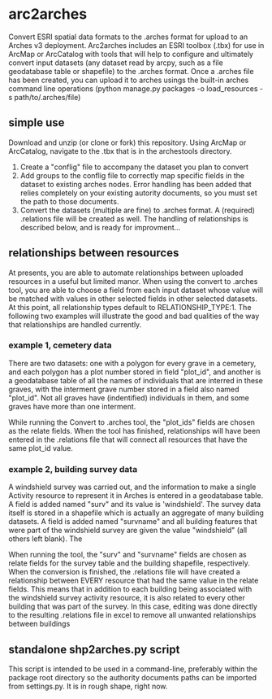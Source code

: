 # arc2arches
Convert ESRI spatial data formats to the .arches format for upload to an Arches v3 deployment. Arc2arches includes an ESRI toolbox (.tbx) for use in ArcMap or ArcCatalog with tools that will help to configure and ultimately convert input datasets (any dataset read by arcpy, such as a file geodatabase table or shapefile) to the .arches format.  Once a .arches file has been created, you can upload it to arches usings the built-in arches command line operations (python manage.py packages -o load_resources -s path/to/.arches/file)

## simple use
Download and unzip (or clone or fork) this repository.  Using ArcMap or ArcCatalog, navigate to the .tbx that is in the archestools directory.

1. Create a "conflig" file to accompany the dataset you plan to convert
2. Add groups to the conflig file to correctly map specific fields in the dataset to existing arches nodes.  Error handling has been added that relies completely on your existing autority documents, so you must set the path to those documents.
3. Convert the datasets (multiple are fine) to .arches format. A (required) .relations file will be created as well.  The handling of relationships is described below, and is ready for improvment...

## relationships between resources
At presents, you are able to automate relationships between uploaded resources in a useful but limited manor. When using the convert to .arches tool, you are able to choose a field from each input dataset whose value will be matched with values in other selected fields in other selected datasets.  At this point, all relationship types default to RELATIONSHIP_TYPE:1.  The following two examples will illustrate the good and bad qualities of the way that relationships are handled currently.

### example 1, cemetery data
There are two datasets: one with a polygon for every grave in a cemetery, and each polygon has a plot number stored in field "plot_id", and another is a geodatabase table of all the names of individuals that are interred in these graves, with the interment grave number stored in a field also named "plot_id".  Not all graves have (indentified) individuals in them, and some graves have more than one interment.

While running the Convert to .arches tool, the "plot_ids" fields are chosen as the relate fields.  When the tool has finished, relationships will have been entered in the .relations file that will connect all resources that have the same plot_id value.

### example 2, building survey data
A windshield survey was carried out, and the information to make a single Activity resource to represent it in Arches is entered in a geodatabase table.  A field is added named "surv" and its value is 'windshield'.  The survey data itself is stored in a shapefile which is actually an aggregate of many building datasets. A field is added named "survname" and all building features that were part of the windshield survey are given the value "windshield" (all others left blank).  The 

When running the tool, the "surv" and "survname" fields are chosen as relate fields for the survey table and the building shapefile, respectively.  When the conversion is finished, the .relations file will have created a relationship between EVERY resource that had the same value in the relate fields.  This means that in addition to each building being associated with the windshield survey activity resource, it is also related to every other building that was part of the survey.  In this case, editing was done directly to the resulting .relations file in excel to remove all unwanted relationships between buildings

## standalone shp2arches.py script
This script is intended to be used in a command-line, preferably within the package root directory so the authority documents paths can be imported from settings.py.  It is in rough shape, right now.